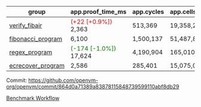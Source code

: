 | group | app.proof_time_ms | app.cycles | app.cells_used | leaf.proof_time_ms | leaf.cycles | leaf.cells_used |
| -- | -- | -- | -- | -- | -- | -- |
| [verify_fibair](https://github.com/openvm-org/openvm/blob/benchmark-results/benchmarks/verify_fibair-864d0a71389a83878115848739599110abf8db29.md) |<span style='color: red'>(+22 [+0.9%])</span> 2,363 |  513,369 |  19,358,282 |- | - | - |
| [fibonacci_program](https://github.com/openvm-org/openvm/blob/benchmark-results/benchmarks/fibonacci-864d0a71389a83878115848739599110abf8db29.md) | 6,100 |  1,500,137 |  51,487,838 | 8,031 |  1,817,697 |  70,261,826 |
| [regex_program](https://github.com/openvm-org/openvm/blob/benchmark-results/benchmarks/regex-864d0a71389a83878115848739599110abf8db29.md) |<span style='color: green'>(-174 [-1.0%])</span> 17,624 |  4,190,904 |  165,010,909 |<span style='color: green'>(-39 [-0.2%])</span> 17,152 |  3,007,778 |  141,620,572 |
| [ecrecover_program](https://github.com/openvm-org/openvm/blob/benchmark-results/benchmarks/ecrecover-864d0a71389a83878115848739599110abf8db29.md) | 2,586 |  285,401 |  15,075,033 | 21,067 |  4,138,523 |  202,802,486 |


Commit: https://github.com/openvm-org/openvm/commit/864d0a71389a83878115848739599110abf8db29

[Benchmark Workflow](https://github.com/openvm-org/openvm/actions/runs/12936597130)
